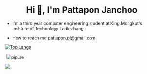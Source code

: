 <h1 align="center">Hi 👋, I'm Pattapon Janchoo </h1>

- I'm a third year computer engineering student at King Mongkut's Institute of Technology Ladkrabang.

- How to reach me pattapon.pj@gmail.com

[![Top Langs](https://github-readme-stats.vercel.app/api/top-langs/?username=pjpure&layout=compact)](https://github.com/anuraghazra/github-readme-stats)


<p>&nbsp;<img align="center" src="https://github-readme-stats.vercel.app/api?username=pjpure&show_icons=true&locale=en" alt="pjpure" /></p>

![](https://visitor-badge.laobi.icu/badge?page_id=pjpure)

